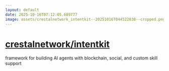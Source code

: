```yaml
---
layout: default
date: 2025-10-16T07:12:05.689777
image: assets/crestalnetwork_intentkit--20251016T044522838--cropped.png
---
```


# [crestalnetwork/intentkit](https://github.com/crestalnetwork/intentkit)

framework for building AI agents with blockchain, social, and custom skill support
